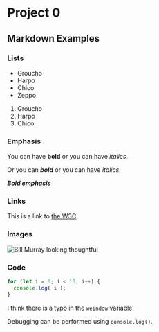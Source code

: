 # Project 0

## Markdown Examples

### Lists

* Groucho
* Harpo
* Chico
* Zeppo

1. Groucho
1. Harpo
1. Chico

### Emphasis
You can have **bold** or you can have *italics*.

Or you can ___bold___ or you can have _italics_.

***Bold emphasis***

### Links

This is a link to [the W3C](http://w3.org/).

### Images

![Bill Murray looking thoughtful](http://www.fillmurray.com/450/400)

### Code
```javascript
for (let i = 0; i < 10; i++) {
  console.log( i );
}
```

I think there is a typo in the `weindow` variable.

Debugging can be performed using `console.log()`.
